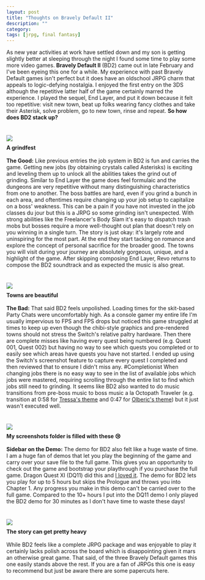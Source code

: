 ```yaml
---
layout: post
title: "Thoughts on Bravely Default II"
description: ""
category: 
tags: [jrpg, final fantasy]
---
```


As new year activities at work have settled down and my son is getting slightly better at sleeping through the night I found some time to play some more video games. **Bravely Default II** (BD2) came out in late February and I've been eyeing this one for a while. My experience with past Bravely Default games isn't perfect but it does have an oldschool JRPG charm that appeals to logic-defying nostalgia. I enjoyed the first entry on the 3DS although the repetitive latter half of the game certainly marred the experience. I played the sequel, End Layer, and put it down because it felt too repetitive: visit new town, beat up folks wearing fancy clothes and take their Asterisk, solve problem, go to new town, rinse and repeat. **So how does BD2 stack up?**

<div>
    <img class="rounded-corners" style="max-width: 800px; border: 1px; margin-top: 24px" src="{{ site.images2021 }}/04-24/grind.jpg"/>
    <p class="caption-text" style="line-height: 1.5em; margin-bottom: 15px; margin-top: 6px;"><strong>A grindfest</strong></p>
</div>

**The Good:** Like previous entries the job system in BD2 is fun and carries the game. Getting new jobs (by obtaining crystals called Asterisks) is exciting and leveling them up to unlock all the abilities takes the grind out of grinding. Similar to End Layer the game does feel formulaic and the dungeons are very repetitive without many distinguishing characteristics from one to another. The boss battles are hard, even if you grind a bunch in each area, and oftentimes require changing up your job setup to capitalize on a boss' weakness. This can be a pain if you have not invested in the job classes du jour but this is a JRPG so some grinding isn't unexpected. With strong abilities like the Freelancer's Body Slam it's easy to dispatch trash mobs but bosses require a more well-thought out plan that doesn't rely on you winning in a single turn. The story is just okay: it's largely rote and uninspiring for the most part. At the end they start tacking on romance and explore the concept of personal sacrifice for the broader good. The towns you will visit during your journey are absolutely gorgeous, unique, and a highlight of the game. After skipping composing End Layer, Revo returns to compose the BD2 soundtrack and as expected the music is also great.

<div>
    <img class="rounded-corners" style="max-width: 800px; border: 1px; margin-top: 24px" src="{{ site.images2021 }}/04-24/wiswald.jpg"/>
    <p class="caption-text" style="line-height: 1.5em; margin-bottom: 15px; margin-top: 6px;"><strong>Towns are beautiful</strong></p>
</div>

**The Bad:** That said BD2 feels unpolished. Loading times for the skit-based Party Chats were uncomfortably high. As a console gamer my entire life I'm usually impervious to FPS and FPS drops but noticed this game struggled at times to keep up even though the chibi-style graphics and pre-rendered towns should not stress the Switch's relative paltry hardware. Then there are complete misses like having every quest being numbered (e.g. Quest 001, Quest 002) but having no way to see which quests you completed or to easily see which areas have quests you have not started. I ended up using the Switch's screenshot feature to capture every quest I completed and then reviewed that to ensure I didn't miss any. #Completionist When changing jobs there is no easy way to see in the list of available jobs which jobs were mastered, requiring scrolling through the entire list to find which jobs still need to grinding. It seems like BD2 also wanted to do music transitions from pre-boss music to boss music a la Octopath Traveler (e.g. transition at 0:58 for [Tressa's theme][1] and 0:47 for [Olberic's theme][2]) but it just wasn't executed well.

<div>
    <img class="rounded-corners" style="max-width: 800px; border: 1px; margin-top: 24px" src="{{ site.images2021 }}/04-24/quests.jpg"/>
    <p class="caption-text" style="line-height: 1.5em; margin-bottom: 15px; margin-top: 6px;"><strong>My screenshots folder is filled with these 😢</strong></p>
</div>

**Sidebar on the Demo:** The demo for BD2 also felt like a huge waste of time. I am a huge fan of demos that let you play the beginning of the game and carry over your save file to the full game. This gives you an opportunity to check out the game and bootstrap your playthrough if you purchase the full game. Dragon Quest XI (DQ11) did this and [I loved it][3]. The demo for BD2 lets you play for up to 5 hours but skips the Prologue and throws you into Chapter 1. Any progress you make in this demo can't be carried over to the full game. Compared to the 10+ hours I put into the DQ11 demo I only played the BD2 demo for 30 minutes as I don't have time to waste these days!

<div>
    <img class="rounded-corners" style="max-width: 800px; border: 1px; margin-top: 24px" src="{{ site.images2021 }}/04-24/cliff.jpg"/>
    <p class="caption-text" style="line-height: 1.5em; margin-bottom: 15px; margin-top: 6px;"><strong>The story can get pretty heavy</strong></p>
</div>

While BD2 feels like a complete JRPG package and was enjoyable to play it certainly lacks polish across the board which is disappointing given it mars an otherwise great game. That said, of the three Bravely Default games this one easily stands above the rest. If you are a fan of JRPGs this one is easy to recommend but just be aware there are some papercuts here.

[1]: https://www.youtube.com/watch?v=2RyEJXDejoc
[2]: https://www.youtube.com/watch?v=wXPJ_lp5qzY
[3]: {{site.base_url}}/2019/09/15/dragon-quest-xi-demo-is-bonkers/
